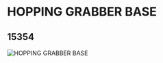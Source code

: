 # HOPPING GRABBER BASE
## 15354
![HOPPING GRABBER BASE](https://lc-www-live-s.legocdn.com/media/bricks/5/2/6056338.jpg)